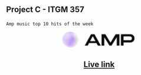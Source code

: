 ## Project C - ITGM 357
```
Amp music top 10 hits of the week
```
<div align="center">
  <img width="200px" src="./src/img/logo.png"/>
</div>

<h2 align="center"> <a href="https://amp-music.netlify.app/" target="_blank">Live link </a> </h2>





